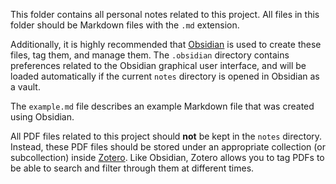 This folder contains all personal notes related to this project. All files in this folder should be Markdown files with the `.md` extension.

Additionally, it is highly recommended that [Obsidian](https://obsidian.md/) is used to create these files, tag them, and manage them. The `.obsidian` directory contains preferences related to the Obsidian graphical user interface, and will be loaded automatically if the current `notes` directory is opened in Obsidian as a vault.

The `example.md` file describes an example Markdown file that was created using Obsidian.

All PDF files related to this project should **not** be kept in the `notes` directory. Instead, these PDF files should be stored under an appropriate collection (or subcollection) inside [Zotero](https://www.zotero.org/). Like Obsidian, Zotero allows you to tag PDFs to be able to search and filter through them at different times.